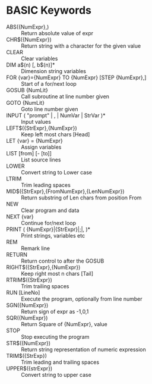 <html><body>
<h1>BASIC Keywords</h1>
<dl compact>
<dt>ABS({NumExpr},)<dd>Return absolute value of expr
<dt>CHR$({NumExpr})<dd>Return string with a character for the given value
<dt>CLEAR<dd>Clear variables
<dt>DIM a$(n) [, b$(n)]*<dd>Dimension string variables
<dt>FOR {var}={NumExpr} TO {NumExpr} [STEP {NumExpr},]<dd>Start of a for/next loop
<dt>GOSUB {NumLit}<dd>Call subroutine at line number given
<dt>GOTO {NumLit}<dd>Goto line number given
<dt>INPUT ( "prompt" | , | NumVar | StrVar )*<dd>Input values
<dt>LEFT$({StrExpr},{NumExpr})<dd>Keep left most chars [Head]
<dt>LET {var} = {NumExpr}<dd>Assign variables
<dt>LIST [from] [- [to]]<dd>List source lines
<dt>LOWER<dd>Convert string to Lower case
<dt>LTRIM<dd>Trim leading spaces
<dt>MID$({StrExpr},{FromNumExpr},{LenNumExpr})<dd>Return substring of Len chars from position From
<dt>NEW<dd>	Clear program and data
<dt>NEXT {var}<dd>Continue for/next loop
<dt>PRINT ( {NumExpr}|{StrExpr}|;|, )*<dd>Print strings, variables etc
<dt>REM<dd>Remark line
<dt>RETURN<dd>Return control to after the GOSUB
<dt>RIGHT$({StrExpr},{NumExpr})<dd>Keep right most n chars [Tail]
<dt>RTRIM$({StrExpr})<dd>Trim trailing spaces
<dt>RUN [LineNo]<dd>Execute the program, optionally from line number
<dt>SGN({NumExpr})<dd>Return sign of expr as  -1,0,1
<dt>SQR({NumExpr})<dd>Return Square of {NumExpr}, value
<dt>STOP<dd>Stop executing the program
<dt>STR$({NumExpr})<dd>Return string representation of numeric expression
<dt>TRIM$({StrExp})<dd>Trim leading and trailing spaces
<dt>UPPER$({strExpr})<dd>Convert string to upper case
</dl>
</body>
</html>
